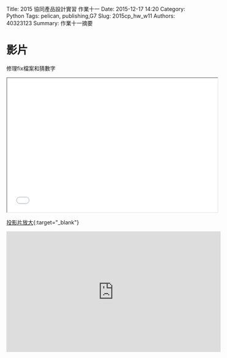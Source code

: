 Title: 2015 協同產品設計實習 作業十一
Date: 2015-12-17 14:20
Category: Python
Tags: pelican, publishing,G7
Slug: 2015cp_hw_w11
Authors: 40323123
Summary: 作業十一摘要


影片
============

修理fix檔案和猜數字

<iframe src="40323123_cp_w11.html" width="550" height="350"></iframe>

[投影片放大](40323123_cp_w11.html){:target="_blank"}


<iframe width="560" height="315" src="https://www.youtube.com/embed/qIBHPLdwU1s" frameborder="0" allowfullscreen></iframe>

